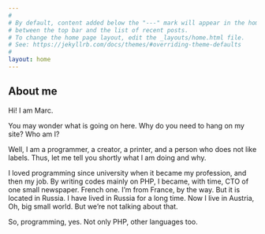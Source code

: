 ```yaml
---
#
# By default, content added below the "---" mark will appear in the home page
# between the top bar and the list of recent posts.
# To change the home page layout, edit the _layouts/home.html file.
# See: https://jekyllrb.com/docs/themes/#overriding-theme-defaults
#
layout: home
---
```


## About me

Hi! I am Marc.

You may wonder what is going on here. Why do you need to hang on my site? Who am I?

Well, I am a programmer, a creator, a printer, and a person who does not like labels. Thus, let me tell you shortly what I am doing and why.

I loved programming since university when it became my profession, and then my job. By writing codes mainly on PHP, I became, with time, CTO of one small newspaper. French one. I’m from France, by the way. But it is located in Russia. I have lived in Russia for a long time. Now I live in Austria, Oh, big small world. But we’re not talking about that.

So, programming, yes. Not only PHP, other languages ​​too.